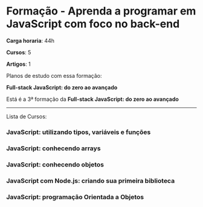 # Formação - Aprenda a programar em JavaScript com foco no back-end


**Carga horaria**: 44h

**Cursos**: 5

**Artigos**: 1

Planos de estudo com essa formação:

**Full-stack JavaScript: do zero ao avançado**

Está é a 3ª formação da **Full-stack JavaScript: do zero ao avançado**

---

Lista de Cursos:

### JavaScript: utilizando tipos, variáveis e funções

### JavaScript: conhecendo arrays

### JavaScript: conhecendo objetos

### JavaScript com Node.js: criando sua primeira biblioteca 

### JavaScript: programação Orientada a Objetos
